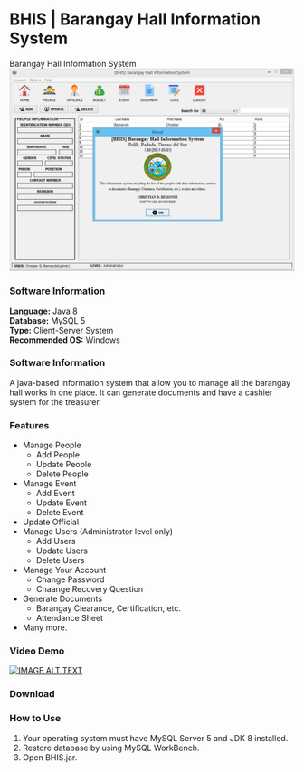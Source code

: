 # BHIS | Barangay Hall Information System

Barangay Hall Information System
![BHIS UI](https://github.com/xtiandr97/Misc/blob/master/img/xdr-00002.png)

### Software Information  
**Language:** Java 8  
**Database:** MySQL 5  
**Type:** Client-Server System  
**Recommended OS:** Windows  

### Software Information  
A java-based information system that allow you to manage all the barangay hall works in one place. It can generate documents and have a cashier system for the treasurer.

### Features
* Manage People
  * Add People
  * Update People
  * Delete People
* Manage Event
  * Add Event
  * Update Event
  * Delete Event
* Update Official
* Manage Users (Administrator level only)
  * Add Users
  * Update Users
  * Delete Users
* Manage Your Account
  * Change Password
  * Chaange Recovery Question
* Generate Documents
  * Barangay Clearance, Certification, etc.
  * Attendance Sheet
* Many more.

### Video Demo

[![IMAGE ALT TEXT](http://img.youtube.com/vi/kBxMjlj95WA/0.jpg)](https://www.youtube.com/watch?v=kBxMjlj95WA"Demo")

### Download

### How to Use
1. Your operating system must have MySQL Server 5 and JDK 8 installed. 
2. Restore database by using MySQL WorkBench.
3. Open BHIS.jar.




